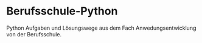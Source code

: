 # Berufsschule-Python
Python Aufgaben und Lösungswege aus dem Fach Anwedungsentwicklung von der Berufsschule.
